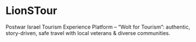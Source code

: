 # LionSTour
Postwar Israel Tourism Experience Platform – “Wolt for Tourism”: authentic, story-driven, safe travel with local veterans &amp; diverse communities.
